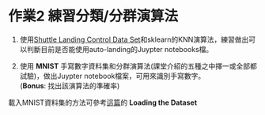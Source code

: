 # **作業2** 練習分類/分群演算法

1. 使用[Shuttle Landing Control Data Set](http://archive.ics.uci.edu/ml/datasets/Shuttle+Landing+Control)和sklearn的KNN演算法，練習做出可以判斷目前是否能使用auto-landing的Juypter notebooks檔。

2. 使用 **MNIST** 手寫數字資料集和分群演算法(課堂介紹的五種之中擇一或全部都試驗)，做出Juypter notebook檔案，可用來識別手寫數字。  
(**Bonus**: 找出該演算法的準確率)

載入MNIST資料集的方法可參考[這篇](http://www.codingame.com/playgrounds/37409/handwritten-digit-recognition-using-scikit-learn)的 **Loading the Dataset**

